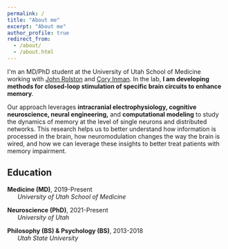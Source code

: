 ```yaml
---
permalink: /
title: "About me"
excerpt: "About me"
author_profile: true
redirect_from:
  - /about/
  - /about.html
---
```


I'm an MD/PhD student at the University of Utah School of Medicine working with [John Rolston](https://scholar.google.com/citations?user=pBxTj0IAAAAJ&hl=en&oi=ao) and [Cory Inman](https://scholar.google.com/citations?hl=en&user=y07SI5oAAAAJ). In the lab, **I am developing methods for closed-loop stimulation of specific brain circuits to enhance memory**.

Our approach leverages **intracranial electrophysiology, cognitive neuroscience, neural engineering,** and **computational modeling** to study the dynamics of memory at the level of single neurons and distributed networks. This research helps us to better understand how information is processed in the brain, how neuromodulation changes the way the brain is wired, and how we can leverage these insights to better treat patients with memory impairment.

## Education

<i class="fas fa-graduation-cap" aria-hidden="true"></i>  **Medicine (MD)**, 2019-Present \
      *University of Utah School of Medicine*

<i class="fas fa-graduation-cap" aria-hidden="true"></i>  **Neuroscience (PhD)**, 2021-Present \
      *University of Utah*

<!-- <i class="fas fa-graduation-cap" aria-hidden="true"></i>  **Biomedical Engineering (MS)**, 2021-Present \
      *University of Utah* -->

<i class="fas fa-graduation-cap" aria-hidden="true"></i>  **Philosophy (BS) & Psychology (BS)**, 2013-2018 \
      *Utah State University*
